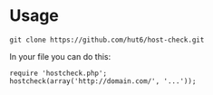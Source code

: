 # Usage

`git clone https://github.com/hut6/host-check.git`

In your file you can do this:

    require 'hostcheck.php';
    hostcheck(array('http://domain.com/', '...'));
